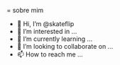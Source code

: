 = sobre mim





- 👋 Hi, I’m @skateflip
- 👀 I’m interested in ...
- 🌱 I’m currently learning ...
- 💞️ I’m looking to collaborate on ...
- 📫 How to reach me ...

<!---
skateflip/skateflip is a ✨ special ✨ repository because its `README.md` (this file) appears on your GitHub profile.
You can click the Preview link to take a look at your changes.
--->
